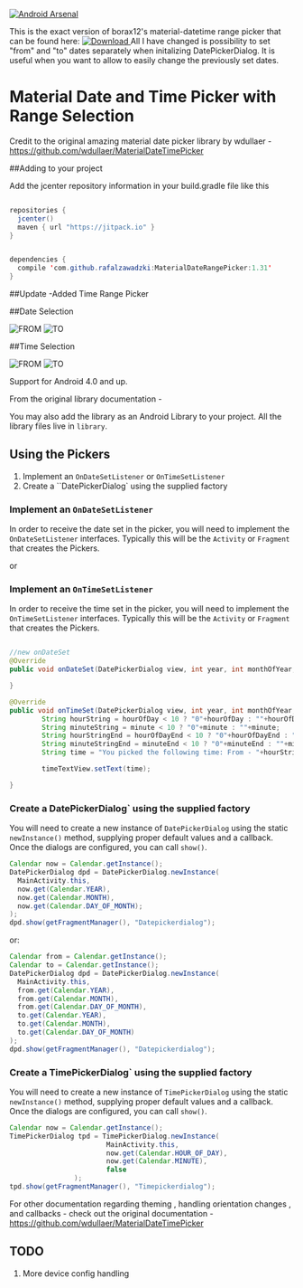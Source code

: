 [![Android Arsenal](https://img.shields.io/badge/Android%20Arsenal-MaterialDateRangePicker-brightgreen.svg?style=flat)](http://android-arsenal.com/details/1/2501)

This is the exact version of borax12's material-datetime range picker that can be found here:
[ ![Download](https://api.bintray.com/packages/borax12/maven/material-datetime-rangepicker/images/download.svg) ](https://bintray.com/borax12/maven/material-datetime-rangepicker/_latestVersion)
All I have changed is possibility to set "from" and "to" dates separately when initalizing DatePickerDialog.
It is useful when you want to allow to easily change the previously set dates.


Material Date and Time Picker with Range Selection
======================================================


Credit to the original amazing material date picker library by wdullaer - https://github.com/wdullaer/MaterialDateTimePicker

##Adding to your project

Add the jcenter repository information in your build.gradle file like this
```java

repositories {
  jcenter()
  maven { url "https://jitpack.io" }
}


dependencies {
  compile 'com.github.rafalzawadzki:MaterialDateRangePicker:1.31'
}

```


##Update
-Added Time Range Picker


##Date Selection

![FROM](/screenshots/2.png?raw=true)
![TO](/screenshots/1.png?raw=true)

##Time Selection

![FROM](/screenshots/3.png?raw=true)
![TO](/screenshots/4.png?raw=true)

Support for Android 4.0 and up.

From the original library documentation -

You may also add the library as an Android Library to your project. All the library files live in ```library```.

Using the  Pickers
--------------------------------

1. Implement an `OnDateSetListener` or `OnTimeSetListener`
2. Create a ``DatePickerDialog` using the supplied factory

### Implement an `OnDateSetListener`
In order to receive the date  set in the picker, you will need to implement the `OnDateSetListener` interfaces. Typically this will be the `Activity` or `Fragment` that creates the Pickers.

or
### Implement an `OnTimeSetListener`
In order to receive the time set in the picker, you will need to implement the `OnTimeSetListener` interfaces. Typically this will be the `Activity` or `Fragment` that creates the Pickers.

```java

//new onDateSet
@Override
public void onDateSet(DatePickerDialog view, int year, int monthOfYear, int dayOfMonth,int yearEnd, int monthOfYearEnd, int dayOfMonthEnd) {

}

@Override
public void onTimeSet(DatePickerDialog view, int year, int monthOfYear, int dayOfMonth,int yearEnd, int monthOfYearEnd, int dayOfMonthEnd) {
        String hourString = hourOfDay < 10 ? "0"+hourOfDay : ""+hourOfDay;
        String minuteString = minute < 10 ? "0"+minute : ""+minute;
        String hourStringEnd = hourOfDayEnd < 10 ? "0"+hourOfDayEnd : ""+hourOfDayEnd;
        String minuteStringEnd = minuteEnd < 10 ? "0"+minuteEnd : ""+minuteEnd;
        String time = "You picked the following time: From - "+hourString+"h"+minuteString+" To - "+hourStringEnd+"h"+minuteStringEnd;

        timeTextView.setText(time);

}
```

### Create a DatePickerDialog` using the supplied factory
You will need to create a new instance of `DatePickerDialog` using the static `newInstance()` method, supplying proper default values and a callback. Once the dialogs are configured, you can call `show()`.
```java
Calendar now = Calendar.getInstance();
DatePickerDialog dpd = DatePickerDialog.newInstance(
  MainActivity.this,
  now.get(Calendar.YEAR),
  now.get(Calendar.MONTH),
  now.get(Calendar.DAY_OF_MONTH);
);
dpd.show(getFragmentManager(), "Datepickerdialog");
```

or:

```java
Calendar from = Calendar.getInstance();
Calendar to = Calendar.getInstance();
DatePickerDialog dpd = DatePickerDialog.newInstance(
  MainActivity.this,
  from.get(Calendar.YEAR),
  from.get(Calendar.MONTH),
  from.get(Calendar.DAY_OF_MONTH),
  to.get(Calendar.YEAR),
  to.get(Calendar.MONTH),
  to.get(Calendar.DAY_OF_MONTH)
);
dpd.show(getFragmentManager(), "Datepickerdialog");
```


### Create a TimePickerDialog` using the supplied factory
You will need to create a new instance of `TimePickerDialog` using the static `newInstance()` method, supplying proper default values and a callback. Once the dialogs are configured, you can call `show()`.
```java
Calendar now = Calendar.getInstance();
TimePickerDialog tpd = TimePickerDialog.newInstance(
                        MainActivity.this,
                        now.get(Calendar.HOUR_OF_DAY),
                        now.get(Calendar.MINUTE),
                        false
                );
tpd.show(getFragmentManager(), "Timepickerdialog");
```

For other documentation regarding theming , handling orientation changes , and callbacks - check out the original documentation - https://github.com/wdullaer/MaterialDateTimePicker

TODO
----
1. More device config handling
